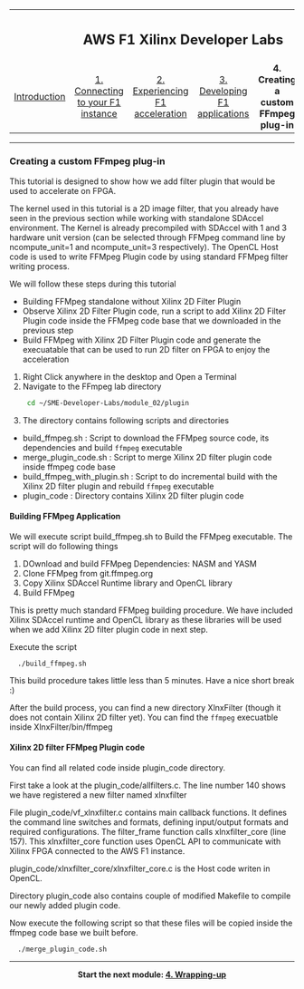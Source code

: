 <table style="width:100%">
  <tr>
    <th width="100%" colspan="6"><h2>AWS F1 Xilinx Developer Labs</h2></th>
  </tr>
  <tr>
    <td width="17%" align="center"><a href="README.md">Introduction</a></td>
    <td width="16%" align="center"><a href="SETUP.md">1. Connecting to your F1 instance</a></td> 
    <td width="17%" align="center"><a href="FFMPEG_Lab.md">2. Experiencing F1 acceleration</a></td>
    <td width="17%" align="center"><a href="FILTER2D_Lab.md">3. Developing F1 applications</a></td>
    <td width="16%" align="center"><b>4. Creating a custom FFmpeg plug-in</b></td>
    <td width="17%" align="center"><a href="WRAP_UP.md">5. Wrapping-up</td>
  </tr>
</table>
	
---------------------------------------
	
### Creating a custom FFmpeg plug-in

This tutorial is designed to show how we add filter plugin that would be used to accelerate on FPGA. 

The kernel used in this tutorial is a 2D image filter, that you already have seen in the previous section while working with standalone SDAccel environment. The Kernel is already precompiled with SDAccel with 1 and 3 hardware unit version (can be selected through FFMpeg command line by ncompute_unit=1 and ncompute_unit=3 respectively). The OpenCL Host code is used to write FFMpeg Plugin code by using standard FFMpeg filter writing process. 

We will follow these steps during this tutorial
* Building FFMpeg standalone without Xilinx 2D Filter Plugin
* Observe Xilinx 2D Filter Plugin code, run a script to add Xilinx 2D Filter Plugin code inside the FFMpeg code base that we downloaded in the previous step
* Build FFMpeg with Xilinx 2D Filter Plugin code and generate the execuatable that can be used to run 2D filter on FPGA to enjoy the acceleration

1. Right Click anywhere in the desktop and Open a Terminal
2. Navigate to the FFmpeg lab directory
   ```bash
    cd ~/SME-Developer-Labs/module_02/plugin
    ```
3. The directory contains following scripts and directories
 * build_ffmpeg.sh : Script to download the FFMpeg source code, its dependencies and build ```ffmpeg``` executable
 * merge_plugin_code.sh : Script to merge Xilinx 2D filter plugin code inside ffmpeg code base
 * build_ffmpeg_with_plugin.sh : Script to do incremental build with the Xilinx 2D filter plugin and rebuild ```ffmpeg``` executable
 * plugin_code : Directory contains Xilinx 2D filter plugin code

#### Building FFMpeg Application

We will execute script build_ffmpeg.sh to Build the FFMpeg executable.
The script will do following things
1. DOwnload and build FFMpeg Dependencies: NASM and YASM
2. Clone FFMpeg from git.ffmpeg.org
3. Copy Xilinx SDAccel Runtime library and OpenCL library
4. Build FFMpeg

This is pretty much standard FFMpeg building procedure. We have included Xilinx SDAccel runtime and OpenCL library as these libraries will be used when we add Xilinx 2D filter plugin code in next step. 

Execute the script 
```
  ./build_ffmpeg.sh
```
This build procedure takes little less than 5 minutes. Have a nice short break :) 

After the build process, you can find a new directory XlnxFilter (though it does not contain Xilinx 2D filter yet). You can find the ```ffmpeg``` execuatble inside XlnxFilter/bin/ffmpeg

#### Xilinx 2D filter FFMpeg Plugin code
You can find all related code inside plugin_code directory. 

First take a look at the plugin_code/allfilters.c. The line number 140 shows we have registered a new filter named xlnxfilter

File plugin_code/vf_xlnxfilter.c contains main callback functions. It defines the command line switches and formats, defining input/output formats and required configurations. The filter_frame function calls xlnxfilter_core (line 157). This xlnxfilter_core function uses OpenCL API to communicate with Xilinx FPGA connected to the AWS F1 instance. 

plugin_code/xlnxfilter_core/xlnxfilter_core.c is the Host code writen in OpenCL. 

Directory plugin_code also contains couple of modified Makefile to compile our newly added plugin code. 

Now execute the following script so that these files will be copied inside the ffmpeg code base we built before. 

```
  ./merge_plugin_code.sh
```

---------------------------------------

<p align="center"><b>
Start the next module: <a href="WRAP_UP.md">4. Wrapping-up</a>
</b></p>  
